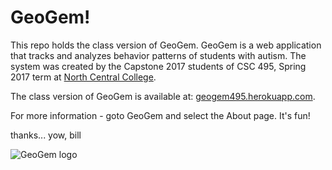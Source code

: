 # GeoGem!

This repo holds the class version of GeoGem. 
GeoGem is a web application that tracks and analyzes behavior patterns of students with autism.
The system was created by the Capstone 2017 students of CSC 495, Spring 2017 term at [North Central College](http://noctrl.edu/).

The class version of GeoGem is available at: [geogem495.herokuapp.com](https://geogem495.herokuapp.com/).

For more information - goto GeoGem and select the About page. It's fun!

thanks... yow, bill

![GeoGem logo](https://github.com/noctrl-capstone2017/Sprint-2/blob/master/app/assets/images/logos/medgem.png)
